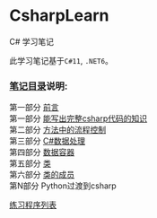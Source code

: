 # CsharpLearn
C# 学习笔记

此学习笔记基于`C#11`, `.NET6`。

### [笔记目录](csharp笔记-000目录.md)说明:

第一部分 [前言](csharp笔记-000目录.md#前言部分)  
第一部分 [能写出完整csharp代码的知识](csharp笔记-000目录.md#第一部分)  
第二部分 [方法中的流程控制](csharp笔记-000目录.md#第二部分)  
第三部分 [C#数据处理](csharp笔记-000目录.md#第三部分)  
第四部分 [数据容器](csharp笔记-000目录.md#第四部分)  
第五部分 [类](csharp笔记-000目录.md#第五部分)  
第六部分 [类的成员](csharp笔记-000目录.md#第六部分)  
第N部分 Python过渡到csharp

[练习程序列表](csharp笔记-000目录.md#练习程序列表)